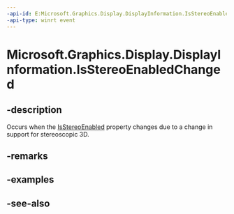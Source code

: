 ```yaml
---
-api-id: E:Microsoft.Graphics.Display.DisplayInformation.IsStereoEnabledChanged
-api-type: winrt event
---
```


# Microsoft.Graphics.Display.DisplayInformation.IsStereoEnabledChanged

<!--
public event Windows.Foundation.TypedEventHandler<Microsoft.Graphics.Display.DisplayInformation,object> IsStereoEnabledChanged;
-->

## -description

Occurs when the [IsStereoEnabled](displayinformation_isstereoenabled.md) property changes due to a change in support for stereoscopic 3D.

## -remarks

## -examples

## -see-also
